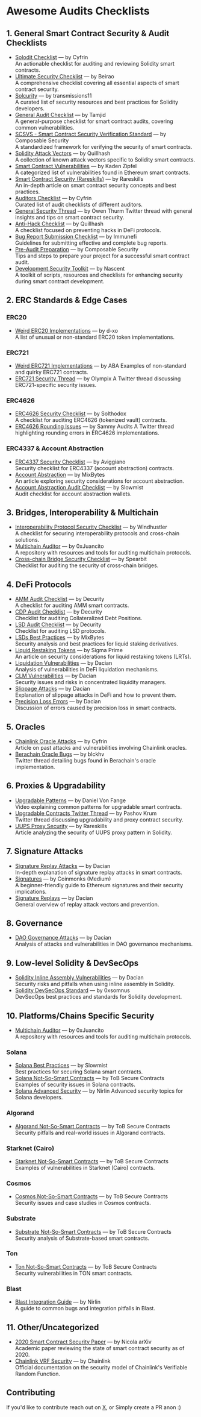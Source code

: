 # Awesome Audits Checklists

## 1. **General Smart Contract Security & Audit Checklists**
- [Solodit Checklist](https://solodit.cyfrin.io/checklist) — by Cyfrin  
  An actionable checklist for auditing and reviewing Solidity smart contracts.
- [Ultimate Security Checklist](https://www.beirao.xyz/blog/Security-checklist) — by Beirao  
  A comprehensive checklist covering all essential aspects of smart contract security.
- [Solcurity](https://github.com/transmissions11/solcurity) — by transmissions11  
  A curated list of security resources and best practices for Solidity developers.
- [General Audit Checklist](https://github.com/tamjid0x01/SmartContracts-audit-checklist) — by Tamjid  
  A general-purpose checklist for smart contract audits, covering common vulnerabilities.
- [SCSVS - Smart Contract Security Verification Standard](https://github.com/ComposableSecurity/SCSVS) — by Composable Security  
  A standardized framework for verifying the security of smart contracts.
- [Solidity Attack Vectors](https://github.com/Quillhash/Solidity-Attack-Vectors) — by Quillhash  
  A collection of known attack vectors specific to Solidity smart contracts.
- [Smart Contract Vulnerabilities](https://github.com/kadenzipfel/smart-contract-vulnerabilities) — by Kaden Zipfel  
  A categorized list of vulnerabilities found in Ethereum smart contracts.
- [Smart Contract Security (Rareskills)](https://www.rareskills.io/post/smart-contract-security) — by Rareskills  
  An in-depth article on smart contract security concepts and best practices.
- [Auditors Checklist](https://github.com/Cyfrin/audit-checklist?tab=readme-ov-file#acknowledgements) — by Cyfrin  
  Curated list of audit checklists of different auditors.
- [General Security Thread](https://x.com/0xOwenThurm/status/1664390438822789122) — by Owen Thurm
  Twitter thread with general insights and tips on smart contract security.
- [Anti-Hack Checklist](https://github.com/Quillhash/DeFi-anti-hack-checklist) — by Quillhash  
  A checklist focused on preventing hacks in DeFi protocols.
- [Bug Report Submission Checklist](https://immunefisupport.zendesk.com/hc/en-us/articles/15427337783057-Bug-Report-Submission-Checklist) — by Immunefi  
  Guidelines for submitting effective and complete bug reports.
- [Pre-Audit Preparation](https://composable-security.com/blog/smart-contract-audit-the-best-tips-on-how-to-be-prepared-better/) — by Composable Security  
  Tips and steps to prepare your project for a successful smart contract audit.
- [Development Security Toolkit](https://github.com/nascentxyz/simple-security-toolkit?tab=readme-ov-file) — by Nascent  
  A toolkit of scripts, resources and checklists for enhancing security during smart contract development.


## 2. **ERC Standards & Edge Cases**
### ERC20
- [Weird ERC20 Implementations](https://github.com/d-xo/weird-erc20) — by d-xo  
  A list of unusual or non-standard ERC20 token implementations.
### ERC721
- [Weird ERC721 Implementations](https://github.com/abarbatei/weird-erc721) — by ABA 
  Examples of non-standard and quirky ERC721 contracts.
- [ERC721 Security Thread](https://x.com/Olympix_ai/status/1757018050291761295) — by Olympix
  A Twitter thread discussing ERC721-specific security issues.
### ERC4626
- [ERC4626 Security Checklist](https://github.com/Solthodox/erc4626-checklist) — by Solthodox  
  A checklist for auditing ERC4626 (tokenized vault) contracts.
- [ERC4626 Rounding Issues](https://x.com/sammyaudits/status/1831615410573136327) — by Sammy Audits 
  A Twitter thread highlighting rounding errors in ERC4626 implementations.
### ERC4337 & Account Abstraction
- [ERC4337 Security Checklist](https://github.com/aviggiano/security/blob/main/audit-checklists/ERC-4337.md) — by Aviggiano  
  Security checklist for ERC4337 (account abstraction) contracts.
- [Account Abstraction](https://mixbytes.io/blog/account-abstraction#rec613585484) — by MixBytes  
  An article exploring security considerations for account abstraction.
- [Account Abstraction Audit Checklist](https://slowmist.medium.com/slowmist-security-audit-checklist-for-account-abstraction-wallets-ed48fc10cdbc) — by Slowmist  
  Audit checklist for account abstraction wallets.

## 3. **Bridges, Interoperability & Multichain**
- [Interoperability Protocol Security Checklist](https://github.com/windhustler/Interoperability-Protocol-Security-Checklist) — by Windhustler  
  A checklist for securing interoperability protocols and cross-chain solutions.
- [Multichain Auditor](https://github.com/0xJuancito/multichain-auditor) — by 0xJuancito  
  A repository with resources and tools for auditing multichain protocols.
- [Cross-chain Bridge Security Checklist](https://github.com/spearbit/portfolio/blob/master/content/bridges/BridgeSecurityChecklist.md) — by Spearbit  
  Checklist for auditing the security of cross-chain bridges.


## 4. **DeFi Protocols**
- [AMM Audit Checklist](https://github.com/Decurity/audit-checklists/blob/master/amm.md) — by Decurity  
  A checklist for auditing AMM smart contracts.
- [CDP Audit Checklist](https://github.com/Decurity/audit-checklists/blob/master/cdp.md) — by Decurity  
  Checklist for auditing Collateralized Debt Positions.
- [LSD Audit Checklist](https://github.com/Decurity/audit-checklists/blob/master/lsd.md) — by Decurity  
  Checklist for auditing LSD protocols.
- [LSDs Best Practices](https://mixbytes.io/blog/liquid#rec621210033) — by MixBytes  
  Security analysis and best practices for liquid staking derivatives.
- [Liquid Restaking Tokens](https://blog.sigmaprime.io/liquid-restaking.html) — by Sigma Prime  
  An article on security considerations for liquid restaking tokens (LRTs).
- [Liquidation Vulnerabilities](https://dacian.me/defi-liquidation-vulnerabilities) — by Dacian  
  Analysis of vulnerabilities in DeFi liquidation mechanisms.
- [CLM Vulnerabilities](https://dacian.me/concentrated-liquidity-manager-vulnerabilities) — by Dacian  
  Security issues and risks in concentrated liquidity managers.
- [Slippage Attacks](https://dacian.me/defi-slippage-attacks) — by Dacian  
  Explanation of slippage attacks in DeFi and how to prevent them.
- [Precision Loss Errors](https://dacian.me/precision-loss-errors) — by Dacian  
  Discussion of errors caused by precision loss in smart contracts.

## 5. **Oracles**
- [Chainlink Oracle Attacks](https://medium.com/cyfrin/chainlink-oracle-defi-attacks-93b6cb6541bf) — by Cyfrin  
  Article on past attacks and vulnerabilities involving Chainlink oracles.
- [Berachain Oracle Bugs](https://x.com/blckhv/status/1928502350999687388?t=sNBNAMdhhSp9TkSGLlvpzg&s=19) — by blckhv  
  Twitter thread detailing bugs found in Berachain's oracle implementation.

## 6. **Proxies & Upgradability**
- [Upgradable Patterns](https://www.youtube.com/watch?v=Zjj5lDmHlq8) — by Daniel Von Fange  
  Video explaining common patterns for upgradable smart contracts.
- [Upgradable Contracts Twitter Thread](https://x.com/pashovkrum/status/1699407698750578765) — by Pashov Krum  
  Twitter thread discussing upgradability and proxy contract security.
- [UUPS Proxy Security](https://www.rareskills.io/post/uups-proxy) — by Rareskills  
  Article analyzing the security of UUPS proxy pattern in Solidity.

## 7. **Signature Attacks**
- [Signature Replay Attacks](https://dacian.me/signature-replay-attacks#cmb200fic000009jrbs2y2cnw) — by Dacian  
  In-depth explanation of signature replay attacks in smart contracts.
- [Signatures](https://medium.com/coinmonks/ethereum-signatures-for-hackers-and-auditors-101-4da766cd6344) — by Coinmonks (Medium)  
  A beginner-friendly guide to Ethereum signatures and their security implications.
- [Signature Replays](https://dacian.me/signature-replay-attacks) — by Dacian  
  General overview of replay attack vectors and prevention.

## 8. **Governance**
- [DAO Governance Attacks](https://dacian.me/dao-governance-defi-attacks) — by Dacian  
  Analysis of attacks and vulnerabilities in DAO governance mechanisms.

## 9. **Low-level Solidity & DevSecOps**
- [Solidity Inline Assembly Vulnerabilities](https://dacian.me/solidity-inline-assembly-vulnerabilities) — by Dacian  
  Security risks and pitfalls when using inline assembly in Solidity.
- [Solidity DevSecOps Standard](https://github.com/0xsomnus/Solidity-DevSecOps-Standard) — by 0xsomnus  
  DevSecOps best practices and standards for Solidity development.

## 10. **Platforms/Chains Specific Security**
- [Multichain Auditor](https://github.com/0xJuancito/multichain-auditor) — by 0xJuancito  
  A repository with resources and tools for auditing multichain protocols.
### Solana
- [Solana Best Practices](https://github.com/slowmist/solana-smart-contract-security-best-practices) — by Slowmist  
  Best practices for securing Solana smart contracts.
- [Solana Not-So-Smart Contracts](https://secure-contracts.com/not-so-smart-contracts/solana/index.html) — by ToB Secure Contracts  
  Examples of security issues in Solana contracts.
- [Solana Advanced Security](https://substack.com/home/post/p-164534668) — by Nirlin 
  Advanced security topics for Solana developers.
### Algorand
- [Algorand Not-So-Smart Contracts](https://secure-contracts.com/not-so-smart-contracts/algorand/index.html) — by ToB Secure Contracts  
  Security pitfalls and real-world issues in Algorand contracts.
### Starknet (Cairo)
- [Starknet Not-So-Smart Contracts](https://secure-contracts.com/not-so-smart-contracts/cairo/index.html) — by ToB Secure Contracts  
  Examples of vulnerabilities in Starknet (Cairo) contracts.
### Cosmos
- [Cosmos Not-So-Smart Contracts](https://secure-contracts.com/not-so-smart-contracts/cosmos/index.html) — by ToB Secure Contracts  
  Security issues and case studies in Cosmos contracts.
### Substrate
- [Substrate Not-So-Smart Contracts](https://secure-contracts.com/not-so-smart-contracts/substrate/index.html) — by ToB Secure Contracts  
  Security analysis of Substrate-based smart contracts.
### Ton
- [Ton Not-So-Smart Contracts](https://secure-contracts.com/not-so-smart-contracts/ton/index.html) — by ToB Secure Contracts  
  Security vulnerabilities in TON smart contracts.
### Blast
- [Blast Integration Guide](https://nirlin-blast-bugs.notion.site/Blast-Integration-Bugs-Guide-131344ccd05642bdbb49d2026c3227cf) — by Nirlin  
  A guide to common bugs and integration pitfalls in Blast.

## 11. **Other/Uncategorized**
- [2020 Smart Contract Security Paper](https://arxiv.org/pdf/2008.04761) — by Nicola arXiv  
  Academic paper reviewing the state of smart contract security as of 2020.
- [Chainlink VRF Security](https://docs.chain.link/vrf/v2/security) — by Chainlink  
  Official documentation on the security model of Chainlink's Verifiable Random Function.

## Contributing
If you'd like to contribute reach out on [X](https://x.com/TheTradMod), or Simply create a PR anon :)